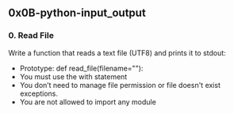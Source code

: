 ## 0x0B-python-input_output

### 0. Read File
Write a function that reads a text file (UTF8) and prints it to stdout:

 * Prototype: def read_file(filename=""):
 * You must use the with statement
 * You don’t need to manage file permission or file doesn't exist exceptions.
 * You are not allowed to import any module